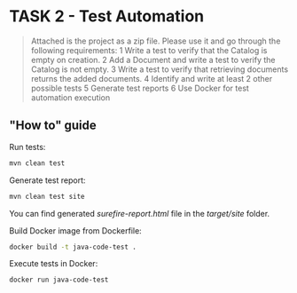 # TASK 2 - Test Automation

> Attached is the project as a zip file.
Please use it and go through the following requirements:
> 1	Write a test to verify that the Catalog is empty on creation.
> 2	Add a Document and write a test to verify the Catalog is not empty.
> 3 Write a test to verify that retrieving documents returns the added documents.
> 4 Identify and write at least 2 other possible tests
> 5 Generate test reports
> 6 Use Docker for test automation execution


## "How to" guide

Run tests:
```sh
mvn clean test
```
Generate test report:
```sh
mvn clean test site
```
You can find generated _surefire-report.html_ file in the _target/site_ folder.

Build Docker image from Dockerfile:
```sh
docker build -t java-code-test .
```
Execute tests in Docker:
```sh
docker run java-code-test
```
